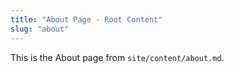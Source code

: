 ```yaml
---
title: "About Page - Root Content"
slug: "about"
---
```

This is the About page from `site/content/about.md`.